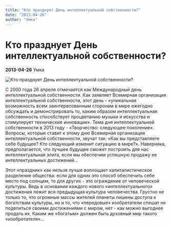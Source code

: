 ```yaml
---
title: "Кто празднует День интеллектуальной собственности?"
date: "2013-04-26"
author: "Умка"
---
```


# Кто празднует День интеллектуальной собственности?

**2013-04-26** Умка

![Кто празднует День интеллектуальной собственности?](http://lovedengi.com/wp-content/uploads/2011/06/%D0%B4%D0%BE%D0%BB%D0%BB-%D0%BF%D0%BE%D0%B4-%D0%B7%D0%B0%D0%BC%D0%BA%D0%BE%D0%BC.jpg)

С 2000 года 26 апреля отмечается как Международный день интеллектуальной собственности. Как заявляет Всемирная организация интеллектуальной собственности, этот день - «уникальная возможность всем заинтересованным сторонам в мире ежегодно обсуждать и демонстрировать то, каким образом интеллектуальная собственность способствует процветанию музыки и искусства и стимулирует технические инновации». Тема дня интеллектуальной собственности в 2013 году - «Творчество: следующее поколение». Вопросы, которые ставит к этому дню Всемирная организация интеллектуальной собственности, звучат так: «Как вы представляете себе будущее? Кто следующий изменит ситуацию в мире?». Наверняка, предполагается, что лучшее будущее сможет построить для нас интеллектуальная элита, если мы обеспечим успешную продажу ее интеллектуальных достижений...

Этот «праздник» как нельзя лучше воплощает капиталистическое разделение общества: если для одних это способ обеспечить себе место под солнцем, то для других - это ограждение от человеческой культуры. Ведь в основании каждого нового «интеллектуального» достижения лежит вся предыдущая культура человечества. Грустно не только то, что огромные массы жителей планеты лишены доступа к богатствам культуры, но и то, что «передовые» изобретатели спешат не поделиться своими достижениями с миром, нет - как можно выгоднее продать их. Каким же «богатым» должен быть духовный мир такого «изобретателя»...